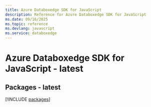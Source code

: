 ```yaml
---
title: Azure Databoxedge SDK for JavaScript
description: Reference for Azure Databoxedge SDK for JavaScript
ms.date: 09/16/2025
ms.topic: reference
ms.devlang: javascript
ms.service: databoxedge
---
```

# Azure Databoxedge SDK for JavaScript - latest
## Packages - latest
[!INCLUDE [packages](databoxedge-index.md)]